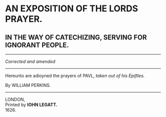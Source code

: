 # AN EXPOSITION OF THE LORDS PRAYER.

## IN THE WAY OF CATECHIZING, SERVING FOR IGNORANT PEOPLE.

---

*Corrected and amended*

---

Hereunto are adioyned the prayers of PAVL, *taken out of his Epiſtles.*

By WILLIAM PERKINS.

---

LONDON,  
Printed by **IOHN LEGATT.**  
1626.